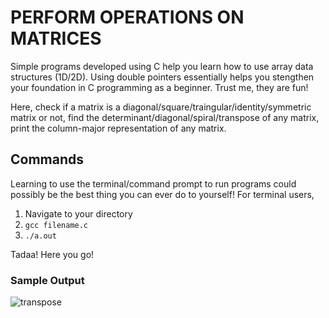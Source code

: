 # PERFORM OPERATIONS ON MATRICES

Simple programs developed using C help you learn how to use array data structures (1D/2D).
Using double pointers essentially helps you stengthen your foundation in C programming as a beginner.
Trust me, they are fun!

Here, check if a matrix is a diagonal/square/traingular/identity/symmetric matrix or not,
find the determinant/diagonal/spiral/transpose of any matrix,
print the column-major representation of any matrix.

## Commands

Learning to use the terminal/command prompt to run programs could possibly be the best thing you can ever do to yourself!
For terminal users,
1. Navigate to your directory
2. ``` gcc filename.c ```
3. ``` ./a.out ```

Tadaa! Here you go!

### Sample Output

![transpose](https://github.com/SwethaatGH/beginnerc/assets/98175379/5a68b85f-1fa6-4816-bef5-db604bd7cee2)


